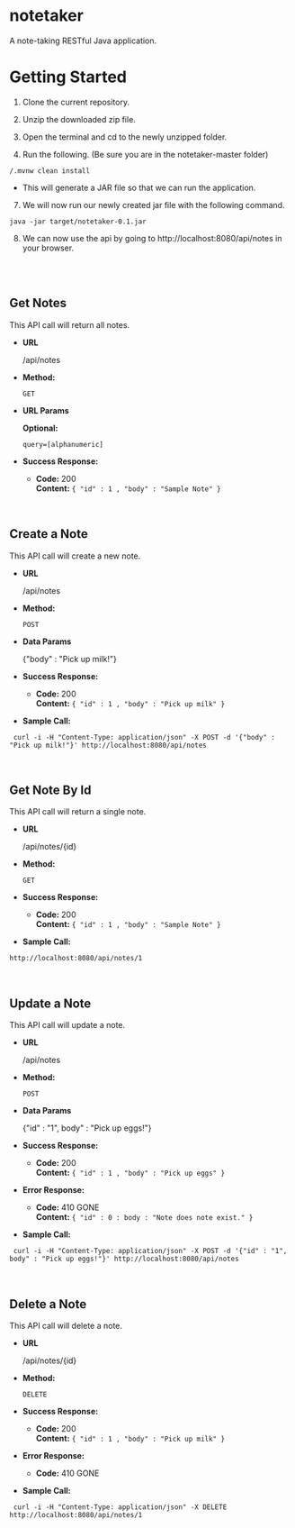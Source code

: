 # notetaker
A note-taking RESTful Java application.

# Getting Started
1. Clone the current repository.

2. Unzip the downloaded zip file.

3. Open the terminal and cd to the newly unzipped folder.

4. Run the following. (Be sure you are in the notetaker-master folder) 
```
/.mvnw clean install
```
- This will generate a JAR file so that we can run the application.

7. We will now run our newly created jar file with the following command.
```
java -jar target/notetaker-0.1.jar
```

8. We can now use the api by going to http://localhost:8080/api/notes in your browser.

</br>
</br>

**Get Notes**
----
  This API call will return all notes.

* **URL**

  /api/notes

* **Method:**
  
  `GET`
  
*  **URL Params**

   **Optional:**
 
   `query=[alphanumeric]`

* **Success Response:**

  * **Code:** 200 <br />
    **Content:** `{ "id" : 1 , "body" : "Sample Note" }`
    
</br>
    
    
**Create a Note**
----
  This API call will create a new note.

* **URL**

  /api/notes

* **Method:**
  
  `POST`

* **Data Params**

  {"body" : "Pick up milk!"}

* **Success Response:**

  * **Code:** 200 <br />
    **Content:** `{ "id" : 1 , "body" : "Pick up milk" }`    

* **Sample Call:**
```
 curl -i -H "Content-Type: application/json" -X POST -d '{"body" : "Pick up milk!"}' http://localhost:8080/api/notes
```
</br>


 **Get Note By Id**
----
  This API call will return a single note.

* **URL**

  /api/notes/{id}

* **Method:**
  
  `GET`

* **Success Response:**

  * **Code:** 200 <br />
    **Content:** `{ "id" : 1 , "body" : "Sample Note" }`
    
* **Sample Call:**
```
http://localhost:8080/api/notes/1
 ```
 </br>

 **Update a Note**
----
  This API call will update a note.

* **URL**

  /api/notes

* **Method:**
  
  `POST`

* **Data Params**

  {"id" : "1", body" : "Pick up eggs!"}

* **Success Response:**

  * **Code:** 200 <br />
    **Content:** `{ "id" : 1 , "body" : "Pick up eggs" }`    

* **Error Response:**

  * **Code:** 410 GONE <br />
    **Content:** `{ "id" : 0 : body : "Note does note exist." }`

* **Sample Call:**
```
 curl -i -H "Content-Type: application/json" -X POST -d '{"id" : "1", body" : "Pick up eggs!"}' http://localhost:8080/api/notes
 ```
 </br>

 **Delete a Note**
----
  This API call will delete a note.

* **URL**

  /api/notes/{id}

* **Method:**
  
  `DELETE`
  
* **Success Response:**

  * **Code:** 200 <br />
    **Content:** `{ "id" : 1 , "body" : "Pick up milk" }` 
    
* **Error Response:**

  * **Code:** 410 GONE <br />

* **Sample Call:**
```
 curl -i -H "Content-Type: application/json" -X DELETE http://localhost:8080/api/notes/1
 ```
